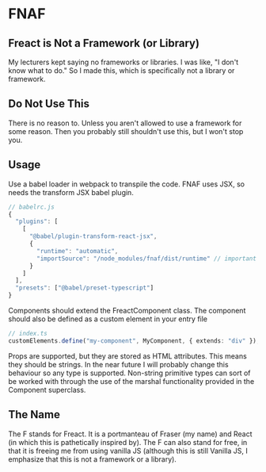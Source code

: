 # FNAF
## Freact is Not a Framework (or Library)

My lecturers kept saying no frameworks or libraries. I was like, "I don't know what to do." So I made this, which is specifically not a library or framework.

## Do Not Use This
There is no reason to. Unless you aren't allowed to use a framework for some reason. Then you probably still shouldn't use this, but I won't stop you.

## Usage
Use a babel loader in webpack to transpile the code. FNAF uses JSX, so needs the transform JSX babel plugin.

```js
// babelrc.js
{
  "plugins": [
    [
      "@babel/plugin-transform-react-jsx",
      {
        "runtime": "automatic",
        "importSource": "/node_modules/fnaf/dist/runtime" // important
      }
    ]
  ],
  "presets": ["@babel/preset-typescript"]
}
```

Components should extend the FreactComponent class. The component should also be defined as a custom element in your entry file 

```ts
// index.ts
customElements.define("my-component", MyComponent, { extends: "div" });
```

Props are supported, but they are stored as HTML attributes. This means they should be strings. In the near future I will probably change this behaviour so any type is supported. Non-string primitive types can sort of be worked with through the use of the marshal functionality provided in the Component superclass.

## The Name
The F stands for Freact. It is a portmanteau of Fraser (my name) and React (in which this is pathetically inspired by). The F can also stand for free, in that it is freeing me from using vanilla JS (although this is still Vanilla JS, I emphasize that this is not a framework or a library).